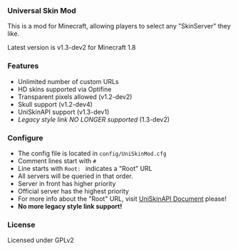 ### Universal Skin Mod
This is a mod for Minecraft, allowing players to select any "SkinServer" they like.

Latest version is v1.3-dev2 for Minecraft 1.8

### Features

- Unlimited number of custom URLs
- HD skins supported via Optifine
- Transparent pixels allowed (v1.2-dev2)
- Skull support (v1.2-dev4)
- UniSkinAPI support (v1.3-dev1)
- *Legacy style link NO LONGER supported* (1.3-dev2)

### Configure

- The config file is located in `config/UniSkinMod.cfg`
- Comment lines start with `#`
- Line starts with `Root: ` indicates a "Root" URL
- All servers will be queried in that order.
- Server in front has higher priority
- Official server has the highest priority
- For more info about the "Root" URL, visit [UniSkinAPI Document](https://github.com/RecursiveG/UniSkinServer/blob/master/doc/UniSkinAPI_zh-CN.md) please!
- **No more legacy style link support!**

### License
Licensed under GPLv2

